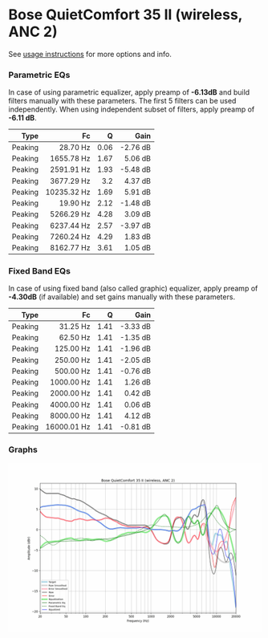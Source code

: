 # Bose QuietComfort 35 II (wireless, ANC 2)
See [usage instructions](https://github.com/jaakkopasanen/AutoEq#usage) for more options and info.

### Parametric EQs
In case of using parametric equalizer, apply preamp of **-6.13dB** and build filters manually
with these parameters. The first 5 filters can be used independently.
When using independent subset of filters, apply preamp of **-6.11 dB**.

| Type    | Fc          |    Q | Gain     |
|--------:|------------:|-----:|---------:|
| Peaking | 28.70 Hz    | 0.06 | -2.76 dB |
| Peaking | 1655.78 Hz  | 1.67 | 5.06 dB  |
| Peaking | 2591.91 Hz  | 1.93 | -5.48 dB |
| Peaking | 3677.29 Hz  | 3.2  | 4.37 dB  |
| Peaking | 10235.32 Hz | 1.69 | 5.91 dB  |
| Peaking | 19.90 Hz    | 2.12 | -1.48 dB |
| Peaking | 5266.29 Hz  | 4.28 | 3.09 dB  |
| Peaking | 6237.44 Hz  | 2.57 | -3.97 dB |
| Peaking | 7260.24 Hz  | 4.29 | 1.83 dB  |
| Peaking | 8162.77 Hz  | 3.61 | 1.05 dB  |

### Fixed Band EQs
In case of using fixed band (also called graphic) equalizer, apply preamp of **-4.30dB**
(if available) and set gains manually with these parameters.

| Type    | Fc          |    Q | Gain     |
|--------:|------------:|-----:|---------:|
| Peaking | 31.25 Hz    | 1.41 | -3.33 dB |
| Peaking | 62.50 Hz    | 1.41 | -1.35 dB |
| Peaking | 125.00 Hz   | 1.41 | -1.96 dB |
| Peaking | 250.00 Hz   | 1.41 | -2.05 dB |
| Peaking | 500.00 Hz   | 1.41 | -0.76 dB |
| Peaking | 1000.00 Hz  | 1.41 | 1.26 dB  |
| Peaking | 2000.00 Hz  | 1.41 | 0.42 dB  |
| Peaking | 4000.00 Hz  | 1.41 | 0.06 dB  |
| Peaking | 8000.00 Hz  | 1.41 | 4.12 dB  |
| Peaking | 16000.01 Hz | 1.41 | -0.81 dB |

### Graphs
![](./Bose%20QuietComfort%2035%20II%20(wireless,%20ANC%202).png)